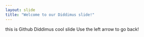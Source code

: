 ```yaml
---
layout: slide
title: "Welcome to our Diddimus slide!"
---
```

this is Github Diddimus cool slide
Use the left arrow to go back!
